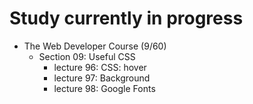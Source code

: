 # Study currently in progress

  - The Web Developer Course (9/60)
    - Section 09: Useful CSS
      - lecture 96: CSS: hover
      - lecture 97: Background
      - lecture 98: Google Fonts

